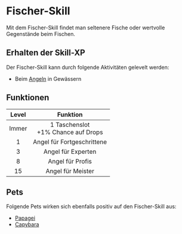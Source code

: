 # Fischer-Skill 

Mit dem Fischer-Skill findet man seltenere Fische oder wertvolle Gegenstände beim Fischen.

## Erhalten der Skill-XP
Der Fischer-Skill kann durch folgende Aktivitäten gelevelt werden:

* Beim [Angeln](../../pages/nebenjobs/angler.md) in Gewässern

## Funktionen
| Level | Funktion |
|:-:|:-:|
| Immer | 1 Taschenslot <br> +1% Chance auf Drops |
| 1 | Angel für Fortgeschrittene |
| 3 | Angel für Experten  |
| 8 | Angel für Profis |
| 15 | Angel für Meister |

## Pets 
Folgende Pets wirken sich ebenfalls positiv auf den Fischer-Skill aus:

* [Papagei](../../pages/pets/papagei.md)
* [Capybara](../../pages/pets/capybara.md)
